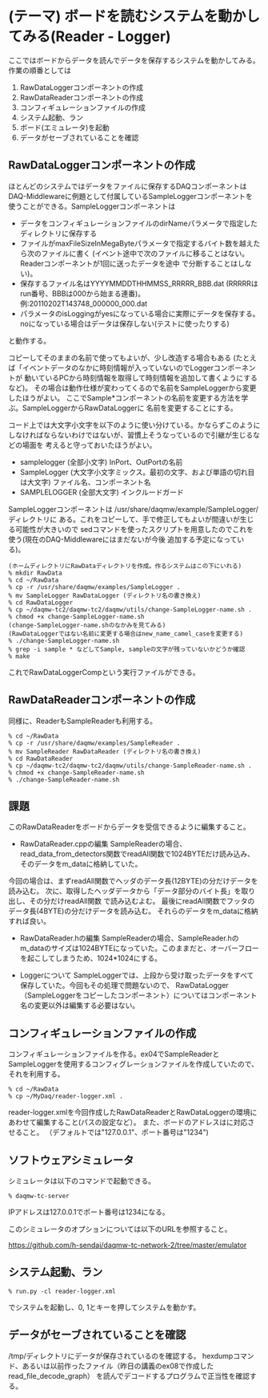 (テーマ) ボードを読むシステムを動かしてみる(Reader - Logger)
================================================================================

ここではボードからデータを読んでデータを保存するシステムを動かしてみる。
作業の順番としては

1. RawDataLoggerコンポーネントの作成
2. RawDataReaderコンポーネントの作成
3. コンフィギュレーションファイルの作成
4. システム起動、ラン
5. ボード(エミュレータ)を起動
6. データがセーブされていることを確認





RawDataLoggerコンポーネントの作成
------------------------------------

ほとんどのシステムではデータをファイルに保存するDAQコンポーネントは
DAQ-Middlewareに例題として付属しているSampleLoggerコンポーネントを
使うことができる。SampleLoggerコンポーネントは

- データをコンフィギュレーションファイルのdirNameパラメータで指定したディレクトリに保存する
- ファイルがmaxFileSizeInMegaByteパラメータで指定するバイト数を越えたら次のファイルに書く
  (イベント途中で次のファイルに移ることはない。Readerコンポーネントが1回に送ったデータを途中
  で分断することはしない)。
- 保存するファイル名はYYYYMMDDTHHMMSS_RRRRR_BBB.dat (RRRRRはrun番号、BBBは000から始まる連番)。
  例:20110202T143748_000000_000.dat
- パラメータのisLoggingがyesになっている場合に実際にデータを保存する。
  noになっている場合はデータは保存しない(テストに使ったりする)

と動作する。

コピーしてそのままの名前で使ってもよいが、少し改造する場合もある
(たとえば「イベントデータのなかに時刻情報が入っていないのでLoggerコンポーネントが
動いているPCから時刻情報を取得して時刻情報を追加して書くようにするなど)。
その場合は動作仕様が変わってくるので名前をSampleLoggerから変更したほうがよい。
ここでSample*コンポーネントの名前を変更する方法を学ぶ。SampleLoggerからRawDataLoggerに
名前を変更することにする。

コード上では大文字小文字を以下のように使い分けている。かならずこのように
しなければならないわけではないが、習慣上そうなっているので引継が生じるなどの場面を
考えると守っておいたほうがよい。

- samplelogger (全部小文字) InPort、OutPortの名前
- SampleLogger (大文字小文字ミックス。最初の文字、および単語の切れ目は大文字) ファイル名、コンポーネント名
- SAMPLELOGGER (全部大文字) インクルードガード

SampleLoggerコンポーネントは /usr/share/daqmw/example/SampleLogger/ ディレクトリに
ある。これをコピーして、手で修正してもよいが間違いが生じる可能性が大きいので
sedコマンドを使ったスクリプトを用意したのでこれを使う(現在のDAQ-Middlewareにはまだないが今後
追加する予定になっている)。

    (ホームディレクトリにRawDataディレクトリを作成。作るシステムはこの下にいれる)
    % mkdir RawData 
    % cd ~/RawData
    % cp -r /usr/share/daqmw/examples/SampleLogger .
    % mv SampleLogger RawDataLogger (ディレクトリ名の書き換え)
    % cd RawDataLogger
    % cp ~/daqmw-tc2/daqmw-tc2/daqmw/utils/change-SampleLogger-name.sh .
    % chmod +x change-SampleLogger-name.sh
    (change-SampleLogger-name.shのなかみを見てみる)
    (RawDataLoggerではない名前に変更する場合はnew_name_camel_caseを変更する)
    % ./change-SampleLogger-name.sh
    % grep -i sample * などしてSample, sampleの文字が残っていないかどうか確認
    % make

これでRawDataLoggerCompという実行ファイルができる。



RawDataReaderコンポーネントの作成
------------------------------------

同様に、ReaderもSampleReaderも利用する。

    % cd ~/RawData
    % cp -r /usr/share/daqmw/examples/SampleReader .
    % mv SampleReader RawDataReader (ディレクトリ名の書き換え)
    % cd RawDataReader
    % cp ~/daqmw-tc2/daqmw-tc2/daqmw/utils/change-SampleReader-name.sh .
    % chmod +x change-SampleReader-name.sh
    % ./change-SampleReader-name.sh


課題
----


このRawDataReaderをボードからデータを受信できるように編集すること。

- RawDataReader.cppの編集
SampleReaderの場合、read_data_from_detectors関数でreadAll関数で1024BYTEだけ読み込み、
そのデータをm_dataに格納していた。

今回の場合は、まずreadAll関数でヘッダのデータ長(12BYTE)の分だけデータを読み込む。
次に、取得したヘッダデータから「データ部分のバイト長」を取り出し、その分だけreadAll関数
で読み込むよむ。
最後にreadAll関数でフッタのデータ長(4BYTE)の分だけデータを読み込む。
それらのデータをm_dataに格納すれば良い。

- RawDataReader.hの編集
SampleReaderの場合、SampleReader.hのm_dataのサイズは1024BYTEになっていた。このままだと、オーバーフローを起こしてしまうため、1024\*1024にする。

- Loggerについて
SampleLoggerでは、上段から受け取ったデータをすべて保存していた。今回もその処理で問題ないので、
RawDataLogger（SampleLoggerをコピーしたコンポーネント）についてはコンポーネント名の変更以外は編集する必要はない。


コンフィギュレーションファイルの作成
---------------------------------------

コンフィギュレーションファイルを作る。ex04でSampleReaderとSampleLoggerを使用するコンフィグレーションファイルを作成していたので、それを利用する。

    % cd ~/RawData
    % cp ~/MyDaq/reader-logger.xml .
    
reader-logger.xmlを今回作成したRawDataReaderとRawDataLoggerの環境にあわせて編集すること(パスの設定など）。
また、ボードのアドレスはに対応させること。
（デフォルトでは"127.0.0.1"、ポート番号は"1234")
    

ソフトウェアシミュレータ
--------------------
シミュレータは以下のコマンドで起動できる。

    % daqmw-tc-server

IPアドレスは127.0.0.1でポート番号は1234になる。

このシミュレータのオプションについては以下のURLを参照すること。

https://github.com/h-sendai/daqmw-tc-network-2/tree/master/emulator


システム起動、ラン
---------------------

    % run.py -cl reader-logger.xml

でシステムを起動し、0, 1とキーを押してシステムを動かす。



データがセーブされていることを確認
-------------------------------------

/tmp/ディレクトリにデータが保存されているのを確認する。
hexdumpコマンド、あるいは以前作ったファイル（昨日の講義のex08で作成したread_file_decode_graph）
を読んでデコードするプログラムで正当性を確認する。
    


